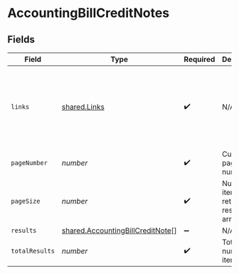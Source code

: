 # AccountingBillCreditNotes


## Fields

| Field                                                                                             | Type                                                                                              | Required                                                                                          | Description                                                                                       | Example                                                                                           |
| ------------------------------------------------------------------------------------------------- | ------------------------------------------------------------------------------------------------- | ------------------------------------------------------------------------------------------------- | ------------------------------------------------------------------------------------------------- | ------------------------------------------------------------------------------------------------- |
| `links`                                                                                           | [shared.Links](../../../sdk/models/shared/links.md)                                               | :heavy_check_mark:                                                                                | N/A                                                                                               | {<br/>"self": {<br/>"href": "/companies"<br/>},<br/>"current": {<br/>"href": "/companies?page=1\u0026pageSize=10"<br/>}<br/>} |
| `pageNumber`                                                                                      | *number*                                                                                          | :heavy_check_mark:                                                                                | Current page number.                                                                              |                                                                                                   |
| `pageSize`                                                                                        | *number*                                                                                          | :heavy_check_mark:                                                                                | Number of items to return in results array.                                                       |                                                                                                   |
| `results`                                                                                         | [shared.AccountingBillCreditNote](../../../sdk/models/shared/accountingbillcreditnote.md)[]       | :heavy_minus_sign:                                                                                | N/A                                                                                               |                                                                                                   |
| `totalResults`                                                                                    | *number*                                                                                          | :heavy_check_mark:                                                                                | Total number of items.                                                                            |                                                                                                   |